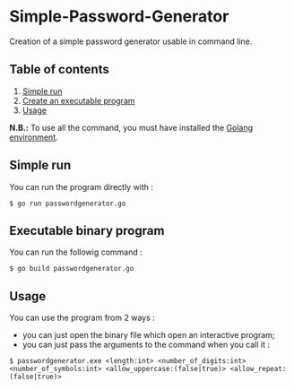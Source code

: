 # Simple-Password-Generator

Creation of a simple password generator usable in command line.

## Table of contents

1. [Simple run](#simple-run)
2. [Create an executable program](#executable-binary-program)
3. [Usage](#usage)

**N.B.:** To use all the command, you must have installed the [Golang environment](https://golang.org/).

## Simple run

You can run the program directly with :

```shell
$ go run passwordgenerator.go
```

## Executable binary program

You can run the followig command :

```shell
$ go build passwordgenerator.go
```

## Usage

You can use the program from 2 ways :

- you can just open the binary file which open an interactive program;
- you can just pass the arguments to the command when you call it :

```shell
$ passwordgenerator.exe <length:int> <number_of_digits:int> <number_of_symbols:int> <allow_uppercase:(false|true)> <allow_repeat:(false|true)>
```
